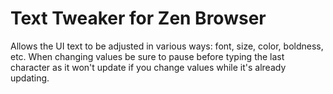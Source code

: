 # Text Tweaker for Zen Browser
Allows the UI text to be adjusted in various ways: font, size, color, boldness, etc.  When changing values be sure to pause before typing the last character as it won't update if you change values while it's already updating.
